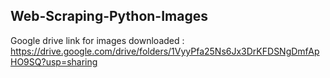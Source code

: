 ## Web-Scraping-Python-Images
Google drive link for images downloaded : https://drive.google.com/drive/folders/1VyyPfa25Ns6Jx3DrKFDSNgDmfApHO9SQ?usp=sharing
